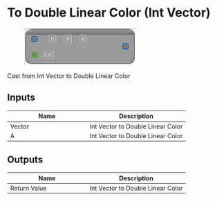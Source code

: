 # To Double Linear Color (Int Vector)

<div align="left" data-full-width="false"><figure><img src="../../../../.gitbook/assets/to_double_linear_color_-int_vector.png" alt=""><figcaption></figcaption></figure></div>

Cast from Int Vector to Double Linear Color

## Inputs

<table><thead><tr><th width="170">Name</th><th>Description</th></tr></thead><tbody><tr><td>Vector</td><td>Int Vector to Double Linear Color</td></tr><tr><td>A</td><td>Int Vector to Double Linear Color</td></tr></tbody></table>

## Outputs

<table><thead><tr><th width="170">Name</th><th>Description</th></tr></thead><tbody><tr><td>Return Value</td><td>Int Vector to Double Linear Color</td></tr></tbody></table>
